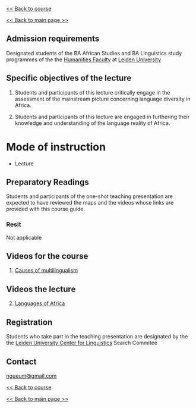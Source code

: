 [<< Back to course](https://github.com/Ngue-Um/syllabi/blob/main/course_linguistic-diversity-in-africa.md)

[<< Back to main page >>](https://github.com/Ngue-Um/syllabi/blob/main/Linguistic-diversity-in-Africa.md)

## **Admission requirements**

Designated students of the BA African Studies and BA Linguistics study programmes of the the [Humanities Faculty](https://www.universiteitleiden.nl/en/humanities) at [Leiden University](https://www.universiteitleiden.nl/en) 

## Specific objectives of the lecture

1. Students and participants of this lecture critically engage in the assessment of the mainstream picture concerning language diversity in Africa.

2. Students and participants of this lecture are engaged in furthering their knowledge and understanding of the language reality of Africa.


# **Mode of instruction**
- Lecture

## **Preparatory Readings**
Students and participants of the one-shot teaching presentation are expected to have reviewed the maps and the videos whose links are provided with this course guide.


### **Resit**
Not applicable



## Videos for the course

1. [Causes of multilingualism](https://vimeo.com/chouettefilms?embedded=true&source=video_title&owner=787351) 

## Videos the lecture

2. [Languages of Africa](https://youtu.be/1WhIiqHr0q0) 

## **Registration**
Students who take part in the teaching presentation are designated by the the [Leiden University Center for Linguistics](https://www.universiteitleiden.nl/en/humanities/leiden-university-centre-for-linguistics) Search Commitee

## **Contact**
ngueum@gmail.com 

[<< Back to course](https://github.com/Ngue-Um/syllabi/blob/main/course_linguistic-diversity-in-africa.md)

[<< Back to main page >>](https://github.com/Ngue-Um/syllabi/blob/main/Linguistic-diversity-in-Africa.md)